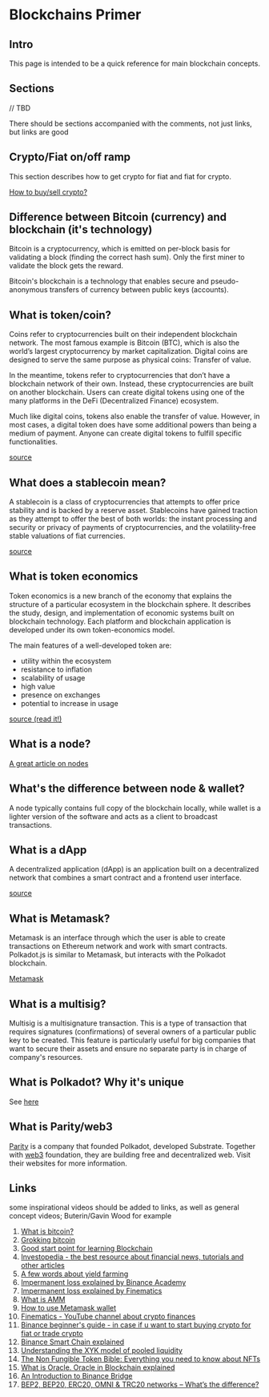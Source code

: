 # Blockchains Primer

## Intro

This page is intended to be a quick reference for main blockchain concepts.

## Sections

// TBD

There should be sections accompanied with the comments, not just links, but links are good

## Crypto/Fiat on/off ramp

This section describes how to get crypto for fiat and fiat for crypto.

[How to buy/sell crypto?](crypto/buy_sell_crypto.md)

## Difference between Bitcoin (currency) and blockchain (it's technology)

Bitcoin is a cryptocurrency, which is emitted on per-block basis for validating 
a block (finding the correct hash sum). Only the first miner to validate the block
gets the reward.

Bitcoin's blockchain is a technology that enables secure and pseudo-anonymous transfers
of currency between public keys (accounts).

## What is token/coin?

Coins refer to cryptocurrencies built on their independent blockchain network.
The most famous example is Bitcoin (BTC), which is also the world’s largest
cryptocurrency by market capitalization. Digital coins are designed
to serve the same purpose as physical coins: Transfer of value.

In the meantime, tokens refer to cryptocurrencies that don’t have a blockchain
network of their own. Instead, these cryptocurrencies are built on another blockchain.
Users can create digital tokens using one of the many platforms in the DeFi
(Decentralized Finance) ecosystem.

Much like digital coins, tokens also enable the transfer of value.
However, in most cases, a digital token does have some additional powers than being
a medium of payment. Anyone can create digital tokens to fulfill specific functionalities.

[source](https://blog.liquid.com/coin-vs-token)


## What does a stablecoin mean?

A stablecoin is a class of cryptocurrencies that attempts
to offer price stability and is backed by a reserve asset.
Stablecoins have gained traction as they attempt to offer the best of both
worlds: the instant processing and security or privacy of payments of cryptocurrencies,
and the volatility-free stable valuations of fiat currencies.

[source](https://www.investopedia.com/terms/s/stablecoin.asp)

## What is token economics

Token economics is a new branch of the economy that explains the structure of a 
particular ecosystem in the blockchain sphere. It describes the study, design, and
implementation of economic systems built on blockchain technology. Each platform and
blockchain application is developed under its own token-economics model.

The main features of a well-developed token are:

* utility within the ecosystem
* resistance to inflation
* scalability of usage
* high value
* presence on exchanges
* potential to increase in usage

[source (read it!)](https://applicature.com/blog/blockchain-startups/what-is-token-economics)

## What is a node?

[A great article on nodes](https://medium.com/coinmonks/blockchain-what-is-a-node-or-masternode-and-what-does-it-do-4d9a4200938f)

## What's the difference between node & wallet?

A node typically contains full copy of the blockchain locally, while
wallet is a lighter version of the software and acts as a client to broadcast
transactions.

## What is a dApp

A decentralized application (dApp) is an application built on a decentralized
network that combines a smart contract and a frontend user interface.

[source](https://ethereum.org/en/developers/docs/dapps/)

## What is Metamask?

Metamask is an interface through which the user is able to create transactions
on Ethereum network and work with smart contracts. Polkadot.js is similar to Metamask,
but interacts with the Polkadot blockchain.

[Metamask](https://metamask.io)

## What is a multisig?

Multisig is a multisignature transaction. This is a type of transaction that requires
signatures (confirmations) of several owners of a particular public key to be created.
This feature is particularly useful for big companies that want to secure their
assets and ensure no separate party is in charge of company's resources.

## What is Polkadot? Why it's unique

See [here](../blockchain-advanced/polkadot-beginner.md)

## What is Parity/web3

[Parity](https://www.parity.io) is a company that founded Polkadot, developed 
Substrate. Together with [web3](https://web3.foundation) foundation, they are 
building free and decentralized web. Visit their websites for more information.

## Links

some inspirational videos should be added to links, as well as general concept videos; 
Buterin/Gavin Wood for example

1. [What is bitcoin?](https://academy.binance.com/en/articles/what-is-bitcoin)
2. [Grokking bitcoin](https://www.manning.com/books/grokking-bitcoin)
3. [Good start point for learning Blockchain](https://academy.binance.com/en/start-here)
4. [Investopedia - the best resource about financial news, tutorials and other articles](https://www.investopedia.com/)
5. [A few words about yield farming](https://academy.binance.com/en/articles/what-is-yield-farming-in-decentralized-finance-defi)
6. [Impermanent loss explained by Binance Academy](https://academy.binance.com/en/articles/impermanent-loss-explained)
7. [Impermanent loss explained by Finematics](https://finematics.com/impermanent-loss-explained/)
8. [What is AMM](https://academy.binance.com/en/articles/what-is-an-automated-market-maker-amm)
9. [How to use Metamask wallet](https://academy.binance.com/en/articles/how-to-use-metamask)
10. [Finematics - YouTube channel about crypto finances](https://www.youtube.com/c/Finematics/videos)
11. [Binance beginner's guide - in case if u want to start buying crypto for fiat or trade crypto](https://academy.binance.com/en/articles/binance-beginner-s-guide)
12. [Binance Smart Chain explained](https://www.youtube.com/watch?v=iJDoc0kvXLc)
13. [Understanding the XYK model of pooled liquidity](https://medium.com/finnexus/understanding-the-xyk-model-of-pooled-liquidity-7340fdc20d9c)
14. [The Non Fungible Token Bible: Everything you need to know about NFTs](https://opensea.io/blog/guides/non-fungible-tokens/)
15. [What is Oracle. Oracle in Blockchain explained](https://academy.binance.com/en/glossary/oracle)
16. [An Introduction to Binance Bridge](https://academy.binance.com/en/articles/an-introduction-to-binance-bridge)
17. [BEP2, BEP20, ERC20, OMNI & TRC20 networks – What’s the difference?](https://coinguides.org/bep2-bep20-erc20-the-difference/)
